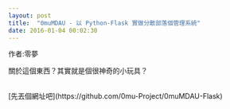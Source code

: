 ```yaml
---
layout: post
title:  "0muMDAU - 以 Python-Flask 實做分散部落個管理系統" 
date: 2016-01-04 00:02:30 
---
```

作者:零夢

關於這個東西？其實就是個很神奇的小玩具？


<br />
[先丟個網址吧](https://github.com/0mu-Project/0muMDAU-Flask)


			